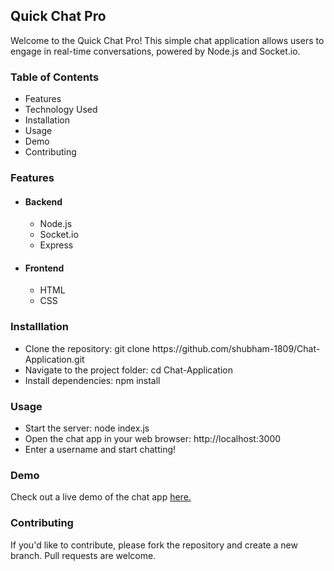 <h2>Quick Chat Pro</h2>

<p>Welcome to the Quick Chat Pro! This simple chat application allows users to engage in real-time conversations, powered by Node.js and Socket.io.</p>
<h3>Table of Contents</h3>
<ul>
   <li>Features</li>
   <li>Technology Used</li>
   <li>Installation</li>
   <li>Usage</li>
   <li>Demo</li>
   <li>Contributing</li>
</ul>

<h3>Features</h3>
<ul>
   <li><h4>Backend</h4></li>
      <ul>
         <li>Node.js</li>
         <li>Socket.io</li>
         <li>Express</li>
      </ul>
   <li><h4>Frontend</h4></li>
      <ul>
         <li>HTML</li>
         <li>CSS</li>
      </ul>
</ul>

<h3>Installlation</h3>
<ul>
   <li>Clone the repository: git clone https://github.com/shubham-1809/Chat-Application.git </li>
   <li>Navigate to the project folder: cd Chat-Application </li>
   <li>Install dependencies: npm install </li>
</ul>

<h3>Usage</h3>
<ul>
   <li>Start the server: node index.js </li>
   <li>Open the chat app in your web browser: http://localhost:3000 </li>
   <li>Enter a username and start chatting!</li>
</ul>

<h3>Demo</h3>
<p>Check out a live demo of the chat app <a href = "https://chat-application-olive-two.vercel.app/"> here. </a></p>

<h3>Contributing</h3>
<p>If you'd like to contribute, please fork the repository and create a new branch. Pull requests are welcome.</p>

